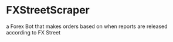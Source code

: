 # FXStreetScraper
a Forex Bot that makes orders based on when reports are released according to FX Street

